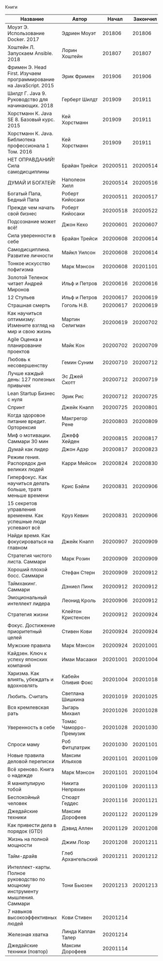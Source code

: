 Книги

| Название                                                                     | Автор                  | Начал    | Закончил | Формат | Источник | Оценка |
| ---------------------------------------------------------------------------- | ---------------------- | -------- | -------- | ------ | -------- | ------ |
| Моуэт Э. Использование Docker. 2017                                          | Эдриен Моуэт           | 201806   | 201806   | ebook  | pdf      | 3      |
| Хоштейн Л. Запускаем Ansible. 2018                                           | Лорин Хоштейн          | 201807   | 201807   | ebook  | pdf      | 3      |
| Фримен Э. Head First. Изучаем программирование на JavaScript. 2015           | Эрик Фримен            | 201906   | 201906   | ebook  | pdf      | 4      |
| Шилдт Г. Java 9. Руководство для начинающих. 2018                            | Герберт Шилдт          | 201909   | 201911   | ebook  | pdf      | 4      |
| Хорстманн К. Java SE 8. Базовый курс. 2015                                   | Кей Хорстманн          | 201909   | 201911   | ebook  | pdf      | 4      |
| Хорстманн К. Java. Библиотека профессионала 1 Том. 2016                      | Кей Хорстманн          | 201909   | 201911   | ebook  | pdf      | 4      |
| НЕТ ОПРАВДАНИЙ! Сила самодисциплины                                          | Брайан Трейси          | 20200511 | 20200514 | audio  | yt       | 4      |
| ДУМАЙ И БОГАТЕЙ!                                                             | Наполеон Хилл          | 20200514 | 20200516 | audio  | yt       | 5      |
| Богатый Папа, Бедный Папа                                                    | Роберт Кийосаки        | 20200511 | 20200517 | audio  | yt       | 5      |
| Прежде чем начать свой бизнес                                                | Роберт Кийосаки        | 20200518 | 20200522 | audio  | yt       | 5      |
| Подсознание может всё!                                                       | Джон Кехо              | 20200601 | 20200607 | audio  | yt       | 3      |
| Сила уверенности в себе                                                      | Брайан Трейси          | 20200608 | 20200614 | audio  | yt       | 4      |
| Самодисциплина. Развитие личности                                            | Майкл Уилсон           | 20200608 | 20200614 | audio  | yt       | 4      |
| Тонкое искусство пофигизма                                                   | Марк Мэнсон            | 20200608 | 20201101 | audio  | yt       | 4      |
| Золотой Теленок читает Андрей Миронов                                        | Ильф и Петров          | 20200616 | 20200616 | audio  | yt       | 5      |
| 12 Стульев                                                                   | Ильф и Петров          | 20200617 | 20200619 | audio  | yt       | 5      |
| Страшная смерть                                                              | Гоголь Н.В.            | 20200617 | 20200619 | audio  | yt       | 2      |
| Как научиться оптимизму: Измените взгляд на мир и свою жизнь                 | Мартин Селигман        | 20200619 | 20200702 | audio  | alpina   | 4      |
| Agile Оценка и планирование проектов                                         | Майк Кон               | 20200702 | 20200709 | audio  | alpina   | 3      |
| Любовь к несовершенству                                                      | Гемин Суним            | 20200710 | 20200712 | audio  | alpina   | 3      |
| Лучше каждый день: 127 полезных привычек                                     | Эс Джей Скотт          | 20200712 | 20200719 | audio  | alpina   | 3      |
| Lean Startup Бизнес с нуля                                                   | Эрик Рис               | 20200712 | 20200725 | audio  | alpina   | 4      |
| Спринт                                                                       | Джейк Кнапп            | 20200725 | 20200801 | audio  | alpina   | 3      |
| Когда здоровое питание вредит. Орторексия                                    | Макгрегор Рене         | 20200803 | 20200809 | audio  | alpina   | 3      |
| Миф о мотивации. Саммари 30 мин                                              | Джефф Хейден           | 20200815 | 20200817 | audio  | alpina   | 3      |
| Думай как лидер                                                              | Джон Адэр              | 20200817 | 20200823 | audio  | alpina   | 4      |
| Режим гения. Распорядок дня великих людей                                    | Карри Мейсон           | 20200824 | 20200830 | audio  | alpina   | 3      |
| Гиперфокус. Как научиться делать больше, тратя меньше времени                | Крис Бэйли             | 20200831 | 20200906 | audio  | alpina   | 4      |
| 15 секретов управления временем. Как успешные люди успевают всё              | Круз Кевин             | 20200831 | 20200906 | audio  | alpina   | 4      |
| Найди время. Как фокусироваться на главном                                   | Джейк Кнапп            | 20200907 | 20200909 | audio  | alpina   | 4      |
| Стратегия чистого листа. Саммари                                             | Марк Розин             | 20200909 | 20200909 | audio  | alpina   | 4      |
| Хороший плохой босс. Саммари                                                 | Стефан Стерн           | 20200909 | 20200912 | audio  | alpina   | 3      |
| Таймхакинг. Саммари                                                          | Дэниел Пинк            | 20200912 | 20200912 | audio  | alpina   | 3      |
| Эмоциональный интеллект лидера                                               | Леонид Кроль           | 20200906 | 20200912 | audio  | alpina   | 3      |
| Стратегия жизни                                                              | Клейтон Кристенсен     | 20200912 | 20200924 | audio  | alpina   | 4      |
| Фокус. Достижение приоритетный целей                                         | Стивен Кови            | 20200924 | 20200924 | audio  | alpina   | 5      |
| Мужские правила                                                              | Марк Мэнсон            | 20200924 | 20201001 | audio  | alpina   | 4      |
| Кайдзен. Ключ к успеху японских компаний                                     | Имаи Масааки           | 20201001 | 20201004 | audio  | alpina   | 3      |
| Харизма. Как влиять, убеждать и вдохновлять                                  | Кабейн Оливия Фокс     | 20201004 | 20201018 | audio  | alpina   | 4      |
| Любить. Считать                                                              | Светлана Шишкина       | 20201019 | 20201025 | audio  | alpina   | 3      |
| Вся кремлевская рать                                                         | Зыгарь Михаил          | 20201026 | 20201028 | audio  | alpina   | 4      |
| Уверенность в себе                                                           | Томас Чаморро-Премузик | 20201028 | 20201030 | audio  | alpina   | 5      |
| Спроси маму                                                                  | Роб Фитцпатрик         | 20201030 | 20201101 | audio  | alpina   | 3      |
| Новые правила деловой переписки                                              | Максим Ильяхов         | 20201101 | 20201109 | audio  | alpina   | 4      |
| Всё хреново. Книга о надежде                                                 | Марк Мэнсон            | 20201101 | 20201104 | audio  | alpina   | 5      |
| Я манипулирую тобой                                                          | Никита Непряхин        | 20201109 | 20201113 | audio  | alpina   | 4      |
| Беспокойный человек                                                          | Стюарт Геддес          | 20201116 | 20201121 | audio  | mif      | 4      |
| Джедайские техники                                                           | Максим Дорофеев        | 20201122 | 20201129 | audio  | mif      | 5      |
| Как привести дела в порядок (GTD)                                            | Дэвид Аллен            | 20201129 | 20201208 | audio  | mif      | 4      |
| Жизнь на полной мощности                                                     | Джим Лоэр              | 20201208 | 20201211 | audio  | mif      | 5      |
| Тайм-драйв                                                                   | Глеб Архангельский     | 20201211 | 20201212 | audio  | mif      | 5      |
| Интеллект-карты. Полное руководство по мощному инструменту мышления. Саммари | Тони Бьюзен            | 20201213 | 20201213 | audio  | alpina   | 4      |
| 7 навыков высокоэффективных людей                                            | Кови Стивен            | 20201214 |          | audio  | alpina   |        |
| Железная хватка                                                              | Линда Каплан Талер     | 20201214 |          | audio  | alpina   |        |
| Джедайские техники (повтор)                                                  | Максим Дорофеев        | 20201114 |          | audio  | mif      | 5      |